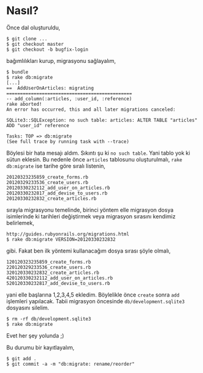 # Nasıl?

Önce dal oluşturuldu,

	$ git clone ...
	$ git checkout master
	$ git checkout -b bugfix-login

bağımlılıkları kurup, migrasyonu sağlayalım,

	$ bundle
	$ rake db:migrate
	[...]
	==  AddUserOnArticles: migrating ==============================================
	-- add_column(:articles, :user_id, :reference)
	rake aborted!
	An error has occurred, this and all later migrations canceled:

	SQLite3::SQLException: no such table: articles: ALTER TABLE "articles" ADD "user_id" reference

	Tasks: TOP => db:migrate
	(See full trace by running task with --trace)

Böylesi bir hata mesajı aldım. Sıkıntı şu ki `no such table`. Yani tablo yok ki
sütun eklesin. Bu nedenle önce `articles` tablosunu oluşturulmalı, `rake
db:migrate` ise tarihe göre sıralı listenin, 

	20120323235859_create_forms.rb
	20120329233536_create_users.rb
	20120330232112_add_user_on_articles.rb
	20120330232817_add_devise_to_users.rb
	20120330232832_create_articles.rb

sırayla migrasyonu temelinde, birinci yöntem elle migrasyon dosya isimlerinde ki
tarihleri değiştirmek veya migrasyon sırasını kendimiz belirlemek,

	http://guides.rubyonrails.org/migrations.html
	$ rake db:migrate VERSION=20120330232832

gibi. Fakat ben ilk yöntemi kullanacağım dosya sırası şöyle olmalı,

	120120323235859_create_forms.rb
	220120329233536_create_users.rb
	320120330232832_create_articles.rb
	420120330232112_add_user_on_articles.rb
	520120330232817_add_devise_to_users.rb

yani elle başlarına 1,2,3,4,5 ekledim. Böylelikle önce `create` sonra `add`
işlemleri yapılacak. Tabii migrasyon öncesinde `db/development.sqlite3`
dosyasını silelim.

	$ rm -rf db/development.sqlite3
	$ rake db:migrate

Evet her şey yolunda ;)

Bu durumu bir kayıtlayalım,

	$ git add .
	$ git commit -a -m "db:migrate: rename/reorder"


